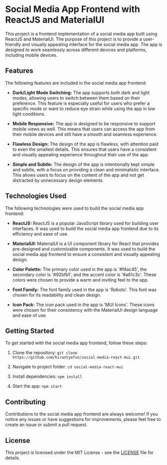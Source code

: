 
# Social Media App Frontend with ReactJS and MaterialUI

This project is a frontend implementation of a social media app built using ReactJS and MaterialUI. The purpose of this project is to provide a user-friendly and visually appealing interface for the social media app. The app is designed to work seamlessly across different devices and platforms, including mobile devices.


## Features

The following features are included in the social media app frontend:

-   **Dark/Light Mode Switching:** The app supports both dark and light modes, allowing users to switch between them based on their preference. This feature is especially useful for users who prefer a specific mode or want to reduce eye strain while using the app in low light conditions.
    
-   **Mobile Responsive:** The app is designed to be responsive to support mobile views as well. This means that users can access the app from their mobile devices and still have a smooth and seamless experience.
    
-   **Flawless Design:** The design of the app is flawless, with attention paid to even the smallest details. This ensures that users have a consistent and visually appealing experience throughout their use of the app.
    
-   **Simple and Subtle:** The design of the app is intentionally kept simple and subtle, with a focus on providing a clean and minimalistic interface. This allows users to focus on the content of the app and not get distracted by unnecessary design elements.
    

## Technologies Used

The following technologies were used to build the social media app frontend:

-   **ReactJS:** ReactJS is a popular JavaScript library used for building user interfaces. It was used to build the social media app frontend due to its efficiency and ease of use.
    
-   **MaterialUI:** MaterialUI is a UI component library for React that provides pre-designed and customizable components. It was used to build the social media app frontend to ensure a consistent and visually appealing design.
    
-   **Color Palette:** The primary color used in the app is '#f4ac45', the secondary color is '#92bfb1', and the accent color is '#a61c3c'. These colors were chosen to provide a warm and inviting feel to the app.
    
-   **Font Family:** The font family used in the app is 'Roboto'. This font was chosen for its readability and clean design.
    
-   **Icon Pack:** The icon pack used in the app is 'MUI Icons'. These icons were chosen for their consistency with the MaterialUI design language and ease of use.
    

## Getting Started

To get started with the social media app frontend, follow these steps:

1.  Clone the repository: `git clone https://github.com/kirantyefun/social-media-react-mui.git`
2. Navigate to project folder: `cd social-media-react-mui`
    
3.  Install dependencies: `npm install`
    
4.  Start the app: `npm start`
    

## Contributing

Contributions to the social media app frontend are always welcome! If you notice any issues or have suggestions for improvements, please feel free to create an issue or submit a pull request.

## License

This project is licensed under the MIT License - see the [LICENSE](https://chat.openai.com/LICENSE) file for details.
